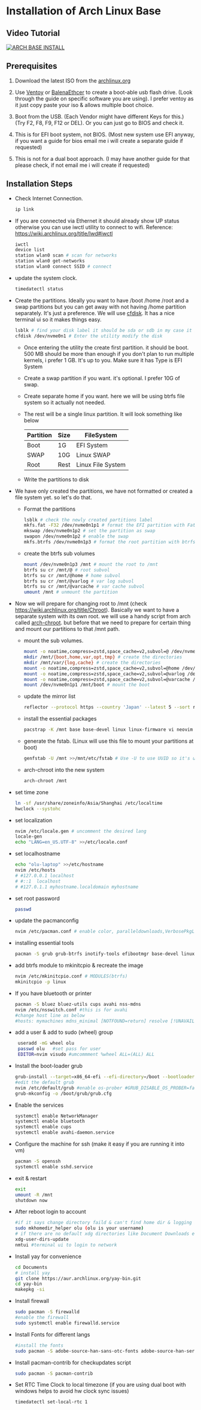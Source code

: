 # Installation of Arch Linux Base

## Video Tutorial

[![ARCH BASE INSTALL](https://img.youtube.com/vi/LtHysGTXt_w/0.jpg)](https://www.youtube.com/watch?v=LtHysGTXt_w)

## Prerequisites

1. Download the latest ISO from the [archlinux.org](https://archlinux.org/download/)

2. Use [Ventoy](https://www.ventoy.net/en/index.html) or [BalenaEthcer](https://etcher.balena.io/) to create a boot-able usb flash drive. (Look through the guide on specific software you are using). I prefer ventoy as it just copy paste your iso & allows multiple boot choice.

3. Boot from the USB. (Each Vendor might have different Keys for this.) (Try F2, F8, F9, F12 or DEL). Or you can just go to BIOS and check it.

4. This is for EFI boot system, not BIOS. (Most new system use EFI anyway, if you want a guide for bios email me i will create a separate guide if requested)

5. This is not for a dual boot approach. (I may have another guide for that please check, if not email me i will create if requested)

## Installation Steps

- Check Internet Connection.
  
  ```sh
  ip link
  ```

- If you are connected via Ethernet it should already show UP status otherwise you can use iwctl utility to connect to wifi. Reference: <https://wiki.archlinux.org/title/Iwd#iwctl>

  ```sh
  iwctl
  device list
  station wlan0 scan # scan for networks
  station wlan0 get-networks 
  station wlan0 connect SSID # connect
  ```

- update the system clock.
  
  ```sh
  timedatectl status
  ```

- Create the partitions. Ideally you want to have /boot /home /root and a swap partitions but you can get away with not having /home partition separately. It's just a preference. We will use [cfdisk](https://man.archlinux.org/man/cfdisk.8.en). It has a nice terminal ui so it makes things easy.

  ```sh
  lsblk # find your disk label it should be sda or sdb in my case it is nvme0n1
  cfdisk /dev/nvme0n1 # Enter the utility modify the disk 
  ```

  - Once entering the utility the create first partition. it should be boot. 500 MB should be more than enough if you don't plan to run multiple kernels, i prefer 1 GB. It's up to you. Make sure it has Type is EFI System
  - Create a swap partition if you want. it's optional. I prefer 10G of swap.
  - Create separate home if you want. here we will be using btrfs file system so it actually not needed.
  - The rest will be a single linux partition. It will look something like below

      | Partition | Size | FileSystem        |
      | --------- | ---- | ----------------- |
      | Boot      | 1G   | EFI System        |
      | SWAP      | 10G  | Linux SWAP        |
      | Root      | Rest | Linux File System |
  - Write the partitions to disk

- We have only created the partitions, we have not formatted or created a file system yet. so let's do that.

  - Format the partitions

    ```sh
    lsblk # check the newly created partitions label
    mkfs.fat -F32 /dev/nvme0n1p1 # format the EFI partition with Fat 32
    mkswap /dev/nvme0n1p2 # set the partition as swap
    swapon /dev/nvme0n1p2 # enable the swap
    mkfs.btrfs /dev/nvme0n1p3 # format the root partition with btrfs
    ```

  - create the btrfs sub volumes

    ```sh
    mount /dev/nvme0n1p3 /mnt # mount the root to /mnt
    btrfs su cr /mnt/@ # root subvol
    btrfs su cr /mnt/@home # home subvol
    btrfs su cr /mnt/@varlog # var log subvol
    btrfs su cr /mnt/@varcache # var cache subvol
    umount /mnt # unmount the partition
    ```

- Now we will prepare for changing root to /mnt (check <https://wiki.archlinux.org/title/Chroot>). Basically we want to have a separate system with its own root. we will use a handy script from arch called [arch-chroot](https://man.archlinux.org/man/arch-chroot.8). but before that we need to prepare for certain thing and mount our partitions to that /mnt path.

  - mount the sub volumes.

    ```sh
    mount -o noatime,compress=zstd,space_cache=v2,subvol=@ /dev/nvme0n1p3 /mnt
    mkdir /mnt/{boot,home,var,opt,tmp} # create the directories
    mkdir /mnt/var/{log,cache} # create the directories
    mount -o noatime,compress=zstd,space_cache=v2,subvol=@home /dev/nvme0n1p3 /mnt/home
    mount -o noatime,compress=zstd,space_cache=v2,subvol=@varlog /dev/nvme0n1p3 /mnt/var/log
    mount -o noatime,compress=zstd,space_cache=v2,subvol=@varcache /dev/nvme0n1p3 /mnt/var/cache
    mount /dev/nvme0n1p1 /mnt/boot # mount the boot
    ```

  - update the mirror list

    ```sh
    reflector --protocol https --country 'Japan' --latest 5 --sort rate --save /etc/pacman.d/mirrorlist
    ```

  - install the essential packages

    ```sh
    pacstrap -K /mnt base base-devel linux linux-firmware vi neovim btrfs-progs dosfstools exfatprogs ntfs-3g networkmanager man-db man-pages sof-firmware sof-tools texinfo
    ```

  - generate the fstab. (Linux will use this file to mount your partitions at boot)

    ```sh
    genfstab -U /mnt >>/mnt/etc/fstab # Use -U to use UUID so it's unique
    ```

  - arch-chroot into the new system

    ```sh
    arch-chroot /mnt
    ```

- set time zone

    ```sh
    ln -sf /usr/share/zoneinfo/Asia/Shanghai /etc/localtime
    hwclock --systohc
    ```

- set localization

    ```sh
    nvim /etc/locale.gen # uncomment the desired lang
    locale-gen
    echo "LANG=en_US.UTF-8" >>/etc/locale.conf
    ```

- set localhostname

    ```sh
    echo "olu-laptop" >>/etc/hostname
    nvim /etc/hosts
    # #127.0.0.1 localhost
    # #::1  localhost
    # #127.0.1.1 myhostname.localdomain myhostname
    ```

- set root password

    ```sh
    passwd
    ```

- update the pacmanconfig

    ```sh
    nvim /etc/pacman.conf # enable color, paralleldownloads,VerbosePkgList, add ILoveCandy & enable multilib
    ```

- installing essential tools

    ```sh
    pacman -S grub grub-btrfs inotify-tools efibootmgr base-devel linux-headers os-prober reflector git mtools xdg-user-dirs net-tools
    ```

- add btrfs module to mkinitcpio & recreate the image

    ```sh
    nvim /etc/mkinitcpio.conf # MODULES(btrfs)
    mkinitcpio -p linux
    ```

- If you have bluetooth or printer

  ```sh
  pacman -S bluez bluez-utils cups avahi nss-mdns
  nvim /etc/nsswitch.conf #this is for avahi
  #change host line as below
  #hosts: mymachines mdns_minimal [NOTFOUND=return] resolve [!UNAVAIL=return] files myhostname dns
  ```

- add a user & add to sudo (wheel) group

  ```sh
   useradd -mG wheel olu
   passwd olu   #set pass for user
   EDITOR=nvim visudo #umcommment %wheel ALL=(ALL) ALL
  ```

- Install the boot-loader grub

  ```sh
  grub-install --target=x86_64-efi --efi-directory=/boot --bootloader-id=ArchGrub
  #edit the default grub
  nvim /etc/default/grub #enable os-prober #GRUB_DISABLE_OS_PROBER=false (if you have dual boot or OSes)
  grub-mkconfig -o /boot/grub/grub.cfg
  ```

- Enable the services

  ```sh
  systemctl enable NetworkManager
  systemctl enable bluetooth
  systemctl enable cups
  systemctl enable avahi-daemon.service
  ```

- Configure the machine for ssh (make it easy if you are running it into vm)

  ```sh
  pacman -S openssh
  systemctl enable sshd.service
  ```

- exit & restart

  ```sh
  exit
  umount -R /mnt
  shutdown now
  ```

- After reboot login to account

  ```sh
  #if it says change directory faild & can't find home dir & logging in with home ="/" then run following command
  sudo mkhomedir_helper olu (olu is your username)
  # if there are no default xdg directories like Document Downloads etc run following command
  xdg-user-dirs-update 
  nmtui #terminal ui to login to network
  ```

- Install yay for convenience

  ```sh
  cd Documents
  # install yay
  git clone https://aur.archlinux.org/yay-bin.git
  cd yay-bin
  makepkg -si
  ```

- Install firewall

  ```sh
  sudo pacman -S firewalld
  #enable the firewall
  sudo systemctl enable firewalld.service
  ```

- Install Fonts for different langs

  ```sh
  #install the fonts
  sudo pacman -S adobe-source-han-sans-otc-fonts adobe-source-han-serif-otc-fonts ttf-liberation
  ```

- Install pacman-contrib for checkupdates script

  ```sh
  sudo pacman -S pacman-contrib
  ```

- Set RTC Time Clock to local timezone (if you are using dual boot with windows helps to avoid hw clock sync issues)
  
  ```sh
  timedatectl set-local-rtc 1
  ```
